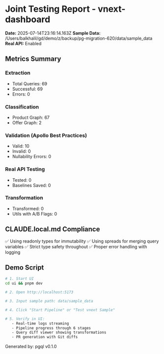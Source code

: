 # Joint Testing Report - vnext-dashboard

**Date:** 2025-07-14T23:16:14.163Z
**Sample Data:** /Users/balkhalil/gd/demo/z/backup/pg-migration-620/data/sample_data
**Real API:** Enabled

## Metrics Summary

### Extraction

- Total Queries: 69
- Successful: 69
- Errors: 0

### Classification

- Product Graph: 67
- Offer Graph: 2

### Validation (Apollo Best Practices)

- Valid: 10
- Invalid: 0
- Nullability Errors: 0

### Real API Testing

- Tested: 0
- Baselines Saved: 0

### Transformation

- Transformed: 0
- Utils with A/B Flags: 0

## CLAUDE.local.md Compliance

✅ Using readonly types for immutability
✅ Using spreads for merging query variables
✅ Strict type safety throughout
✅ Proper error handling with logging

## Demo Script

```bash
# 1. Start UI
cd ui && pnpm dev

# 2. Open http://localhost:5173

# 3. Input sample path: data/sample_data

# 4. Click "Start Pipeline" or "Test vnext Sample"

# 5. Verify in UI:
   - Real-time logs streaming
   - Pipeline progress through 6 stages
   - Query diff viewer showing transformations
   - PR generation with Git diffs
```

Generated by: pgql v0.1.0
